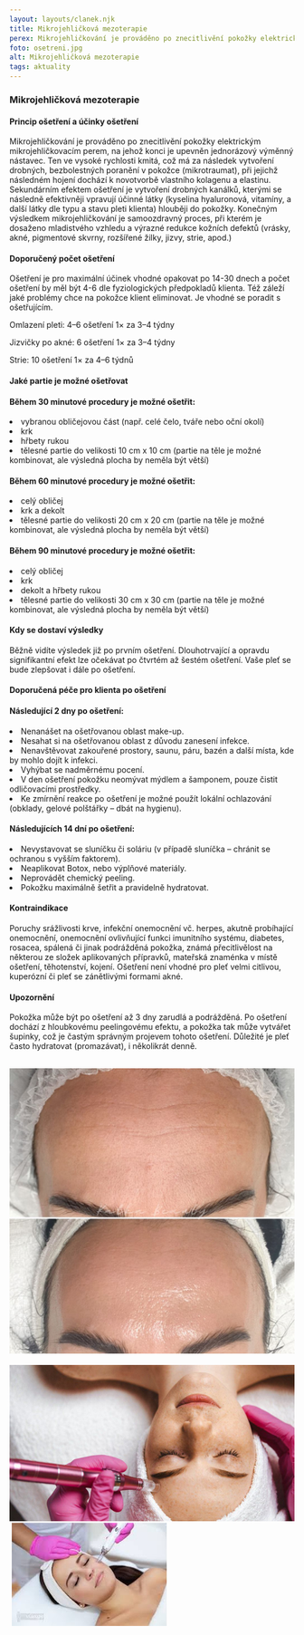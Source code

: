 ```yaml
---
layout: layouts/clanek.njk
title: Mikrojehličková mezoterapie
perex: Mikrojehličkování je prováděno po znecitlivění pokožky elektrickým mikrojehličkovacím perem.
foto: osetreni.jpg
alt: Mikrojehličková mezoterapie
tags: aktuality
---
```


### Mikrojehličková mezoterapie

#### Princip ošetření a účinky ošetření

Mikrojehličkování je prováděno po znecitlivění pokožky elektrickým mikrojehličkovacím perem, na jehož konci je upevněn jednorázový výměnný nástavec. Ten ve vysoké rychlosti kmitá, což má za následek vytvoření drobných, bezbolestných poranění v pokožce (mikrotraumat), při jejichž následném hojení dochází k novotvorbě vlastního kolagenu a elastinu. Sekundárním efektem ošetření je vytvoření drobných kanálků, kterými se následně efektivněji vpravují účinné látky (kyselina hyaluronová, vitamíny, a další látky dle typu a stavu pleti klienta) hlouběji do pokožky. Konečným výsledkem mikrojehličkování je samoozdravný proces, při kterém je dosaženo mladistvého vzhledu a výrazné redukce kožních defektů (vrásky, akné, pigmentové skvrny, rozšířené žilky, jizvy, strie, apod.)

#### Doporučený počet ošetření

Ošetření je pro maximální účinek vhodné opakovat po 14-30 dnech a počet ošetření by měl být 4-6 dle fyziologických předpokladů klienta. Též záleží jaké problémy chce na pokožce klient eliminovat. Je vhodné se poradit s ošetřujícím.

Omlazení pleti: 4–6 ošetření 1× za 3–4 týdny

Jizvičky po akné: 6 ošetření 1× za 3–4 týdny

Strie: 10 ošetření 1× za 4–6 týdnů

#### Jaké partie je možné ošetřovat

#### Během 30 minutové procedury je možné ošetřit:

<li class="article__li">vybranou obličejovou část (např. celé čelo, tváře nebo oční okolí)</li>
<li class="article__li">krk</li>
<li class="article__li">hřbety rukou</li>
<li class="article__li">tělesné partie do velikosti 10 cm x 10 cm (partie na těle je možné kombinovat, ale výsledná plocha by neměla být větší)</li>

#### Během 60 minutové procedury je možné ošetřit:

<li class="article__li">celý obličej</li>
<li class="article__li">krk a dekolt</li>
<li class="article__li">tělesné partie do velikosti 20 cm x 20 cm (partie na těle je možné kombinovat, ale výsledná plocha by neměla být větší)</li>

#### Během 90 minutové procedury je možné ošetřit:

<li class="article__li">celý obličej</li>
<li class="article__li">krk</li>
<li class="article__li">dekolt a hřbety rukou</li>
<li class="article__li">tělesné partie do velikosti 30 cm x 30 cm (partie na těle je možné kombinovat, ale výsledná plocha by neměla být větší)</li>

#### Kdy se dostaví výsledky

Běžně vidíte výsledek již po prvním ošetření. Dlouhotrvající a opravdu signifikantní efekt lze očekávat po čtvrtém až šestém ošetření. Vaše pleť se bude zlepšovat i dále po ošetření.

#### Doporučená péče pro klienta po ošetření

#### Následující 2 dny po ošetření:

<li class="article__li">Nenanášet na ošetřovanou oblast make-up.</li>
<li class="article__li">Nesahat si na ošetřovanou oblast z důvodu zanesení infekce.</li>
<li class="article__li">Nenavštěvovat zakouřené prostory, saunu, páru, bazén a další místa, kde by mohlo dojít k infekci.</li>
<li class="article__li">Vyhýbat se nadměrnému pocení.</li>
<li class="article__li">V den ošetření pokožku neomývat mýdlem a šamponem, pouze čistit odličovacími prostředky.</li>
<li class="article__li">Ke zmírnění reakce po ošetření je možné použít lokální ochlazování (obklady, gelové polštářky – dbát na hygienu).</li>

#### Následujících 14 dní po ošetření:

<li class="article__li">Nevystavovat se sluníčku či soláriu (v případě sluníčka – chránit se ochranou s vyšším faktorem).</li>
<li class="article__li">Neaplikovat Botox, nebo výplňové materiály.</li>
<li class="article__li">Neprovádět chemický peeling.</li>
<li class="article__li">Pokožku maximálně šetřit a pravidelně hydratovat.</li>

#### Kontraindikace

Poruchy srážlivosti krve, infekční onemocnění vč. herpes, akutně probíhající onemocnění, onemocnění ovlivňující funkci imunitního systému, diabetes, rosacea, spálená či jinak podrážděná pokožka, známá přecitlivělost na některou ze složek aplikovaných přípravků, mateřská znaménka v místě ošetření, těhotenství, kojení. Ošetření není vhodné pro pleť velmi citlivou, kuperózní či pleť se zánětlivými formami akné.

#### Upozornění

Pokožka může být po ošetření až 3 dny zarudlá a podrážděná. Po ošetření dochází z hloubkovému peelingovému efektu, a pokožka tak může vytvářet šupinky, což je častým správným projevem tohoto ošetření. Důležité je pleť často hydratovat (promazávat), i několikrát denně.

<div class="container">

   <img class="main__gallery" />
    <a
      data-fslightbox
      href="/images/mikrojehlickovani.jpg">
      <img class="article__image" src="/images/mikrojehlickovani.jpg" alt="mikrojehličková terapie"
  /></a>

   <img class="main__gallery" />
    <a
      data-fslightbox
      href="/images/mikrojehlickovani1.jpg">
      <img class="article__image" src="/images/mikrojehlickovani1.jpg" alt="mikrojehličková terapie"
  /></a>

   <img class="main__gallery" />
    <a
      data-fslightbox
      href="/images/mikrojehlickovani2.jpg">
      <img class="article__image" src="/images/mikrojehlickovani2.jpg" alt="mikrojehličková terapie"
  /></a>

</div>
